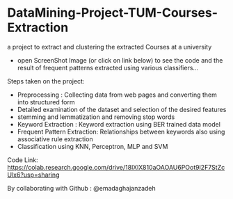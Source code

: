 # DataMining-Project-TUM-Courses-Extraction
a project to extract and clustering the extracted Courses at a university

- open ScreenShot Image (or click on link below) to see the code and the result of frequent patterns extracted using various classifiers...

Steps taken on the project:
- Preprocessing : Collecting data from web pages and converting them into structured form
- Detailed examination of the dataset and selection of the desired features
- stemming and lemmatization and removing stop words
- Keyword Extraction : Keyword extraction using BER trained data model
- Frequent Pattern Extraction: Relationships between keywords also using associative rule extraction
- Classification using KNN, Perceptron, MLP and SVM

Code Link:
https://colab.research.google.com/drive/18lXlX810aOAOAU6POot9l2F7StZcUlx6?usp=sharing

By collaborating with Github : @emadaghajanzadeh
